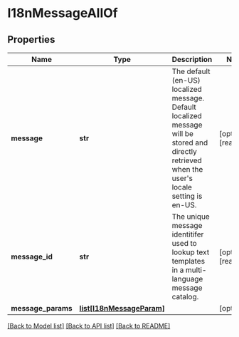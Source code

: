 # I18nMessageAllOf

## Properties
Name | Type | Description | Notes
------------ | ------------- | ------------- | -------------
**message** | **str** | The default (en-US) localized message. Default localized message will be stored and directly retrieved when the user&#39;s locale setting is en-US.    | [optional] [readonly] 
**message_id** | **str** | The unique message identitifer used to lookup text templates in a multi-language message catalog.   | [optional] [readonly] 
**message_params** | [**list[I18nMessageParam]**](I18nMessageParam.md) |  | [optional] 

[[Back to Model list]](../README.md#documentation-for-models) [[Back to API list]](../README.md#documentation-for-api-endpoints) [[Back to README]](../README.md)


